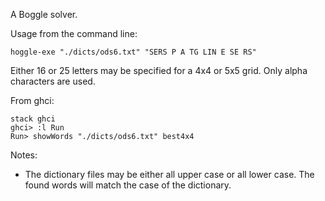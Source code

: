 A Boggle solver.

Usage from the command line:

    hoggle-exe "./dicts/ods6.txt" "SERS P A TG LIN E SE RS"

Either 16 or 25 letters may be specified for a 4x4 or 5x5 grid.
Only alpha characters are used.

From ghci:

    stack ghci
    ghci> :l Run
    Run> showWords "./dicts/ods6.txt" best4x4

Notes:

- The dictionary files may be either all upper case
or all lower case. The found words will match the case of
the dictionary.

